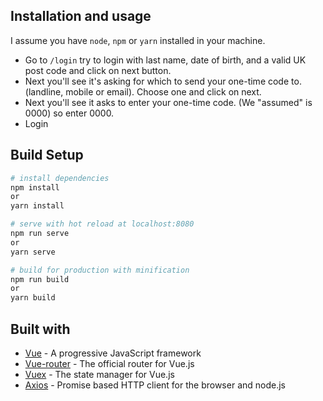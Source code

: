 ## Installation and usage

I assume you have `node`, `npm` or `yarn` installed in your machine.

- Go to `/login` try to login with last name, date of birth, and a valid UK post code and click on next button.
- Next you'll see it's asking for which to send your one-time code to. (landline, mobile or email). Choose one and click on next.
- Next you'll see it asks to enter your one-time code. (We "assumed" is 0000) so enter 0000.
- Login

## Build Setup

``` bash
# install dependencies
npm install
or
yarn install

# serve with hot reload at localhost:8080
npm run serve
or
yarn serve

# build for production with minification
npm run build
or
yarn build
```

## Built with
- [Vue](https://vuejs.org/) - A progressive JavaScript framework
- [Vue-router](https://router.vuejs.org/) - The official router for Vue.js
- [Vuex](https://vuex.vuejs.org/) - The state manager for Vue.js
- [Axios](https://github.com/axios/axios) - Promise based HTTP client for the browser and node.js
